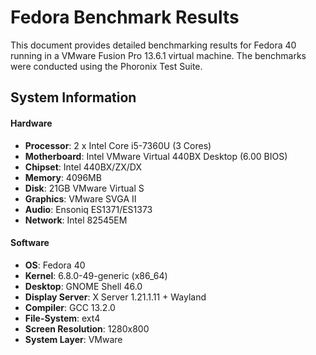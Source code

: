 # Fedora Benchmark Results

This document provides detailed benchmarking results for Fedora 40 running in a VMware Fusion Pro 13.6.1 virtual machine. The benchmarks were conducted using the Phoronix Test Suite.

## System Information

#### Hardware
- **Processor**: 2 x Intel Core i5-7360U (3 Cores)
- **Motherboard**: Intel VMware Virtual 440BX Desktop (6.00 BIOS)
- **Chipset**: Intel 440BX/ZX/DX
- **Memory**: 4096MB
- **Disk**: 21GB VMware Virtual S
- **Graphics**: VMware SVGA II
- **Audio**: Ensoniq ES1371/ES1373
- **Network**: Intel 82545EM

#### Software
- **OS**: Fedora 40
- **Kernel**: 6.8.0-49-generic (x86_64)
- **Desktop**: GNOME Shell 46.0
- **Display Server**: X Server 1.21.1.11 + Wayland
- **Compiler**: GCC 13.2.0
- **File-System**: ext4
- **Screen Resolution**: 1280x800
- **System Layer**: VMware